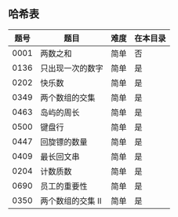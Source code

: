## 哈希表
|题号|题目|难度|在本目录|
|----|----|----|----|
|0001|两数之和|简单|否|
|0136|只出现一次的数字|简单|是|
|0202|快乐数|简单|是|
|0349|两个数组的交集|简单|是|
|0463|岛屿的周长|简单|是|
|0500|键盘行|简单|是|
|0447|回旋镖的数量|简单|是|
|0409|最长回文串|简单|是|
|0204|计数质数|简单|是|
|0690|员工的重要性|简单|是|
|0350|两个数组的交集 II|简单|是|
